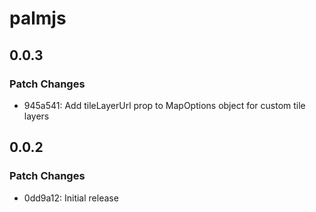 # palmjs

## 0.0.3

### Patch Changes

- 945a541: Add tileLayerUrl prop to MapOptions object for custom tile layers

## 0.0.2

### Patch Changes

- 0dd9a12: Initial release
